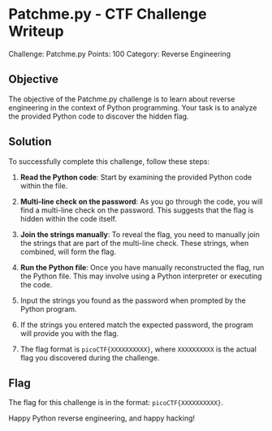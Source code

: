 # Patchme.py - CTF Challenge Writeup

Challenge: Patchme.py
Points: 100
Category: Reverse Engineering

## Objective
The objective of the Patchme.py challenge is to learn about reverse engineering in the context of Python programming. Your task is to analyze the provided Python code to discover the hidden flag.

## Solution
To successfully complete this challenge, follow these steps:

1. **Read the Python code**: Start by examining the provided Python code within the file.

2. **Multi-line check on the password**: As you go through the code, you will find a multi-line check on the password. This suggests that the flag is hidden within the code itself.

3. **Join the strings manually**: To reveal the flag, you need to manually join the strings that are part of the multi-line check. These strings, when combined, will form the flag.

4. **Run the Python file**: Once you have manually reconstructed the flag, run the Python file. This may involve using a Python interpreter or executing the code.

5. Input the strings you found as the password when prompted by the Python program.

6. If the strings you entered match the expected password, the program will provide you with the flag.

7. The flag format is `picoCTF{XXXXXXXXXX}`, where `XXXXXXXXXX` is the actual flag you discovered during the challenge.

## Flag
The flag for this challenge is in the format: `picoCTF{XXXXXXXXXX}`.

Happy Python reverse engineering, and happy hacking!
